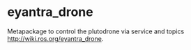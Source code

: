 # eyantra_drone
Metapackage to control the plutodrone via service and topics 
<http://wiki.ros.org/eyantra_drone>.
